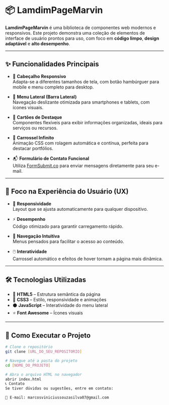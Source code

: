 # 📦 LamdimPageMarvin

**LamdimPageMarvin** é uma biblioteca de componentes web modernos e responsivos. Este projeto demonstra uma coleção de elementos de interface de usuário prontos para uso, com foco em **código limpo**, **design adaptável** e **alto desempenho**.

---

## ✨ Funcionalidades Principais

- 📱 **Cabeçalho Responsivo**  
  Adapta-se a diferentes tamanhos de tela, com botão hambúrguer para mobile e menu completo para desktop.

- 📂 **Menu Lateral (Barra Lateral)**  
  Navegação deslizante otimizada para smartphones e tablets, com ícones visuais.

- 🧩 **Cartões de Destaque**  
  Componentes flexíveis para exibir informações organizadas, ideais para serviços ou recursos.

- 🎠 **Carrossel Infinito**  
  Animação CSS com rolagem automática e contínua, perfeita para destacar portfólios.

- 📬 **Formulário de Contato Funcional**  
  Utiliza [FormSubmit.co](https://formsubmit.co) para enviar mensagens diretamente para seu e-mail.

---

## 🎯 Foco na Experiência do Usuário (UX)

- 📐 **Responsividade**  
  Layout que se ajusta automaticamente para qualquer dispositivo.

- ⚡ **Desempenho**  
  Código otimizado para garantir carregamento rápido.

- 🧭 **Navegação Intuitiva**  
  Menus pensados para facilitar o acesso ao conteúdo.

- 🖱️ **Interatividade**  
  Carrossel automático e efeitos de hover tornam a página mais dinâmica.

---

## 🛠️ Tecnologias Utilizadas

- 🔸 **HTML5** – Estrutura semântica da página  
- 🔹 **CSS3** – Estilo, responsividade e animações  
- ⚫ **JavaScript** – Interatividade do menu lateral  
- ⭐ **Font Awesome** – Ícones visuais

---

## 🚀 Como Executar o Projeto

```bash
# Clone o repositório
git clone [URL_DO_SEU_REPOSITORIO]

# Navegue até a pasta do projeto
cd [NOME_DO_PROJETO]

# Abra o arquivo HTML no navegador
abrir index.html
📞 Contato
Se tiver dúvidas ou sugestões, entre em contato:

📧 E-mail: marcosviniciussouzasilva07@gmail.com
